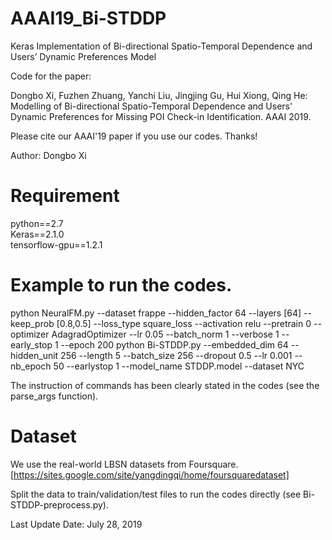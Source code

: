 # AAAI19_Bi-STDDP
Keras Implementation of Bi-directional Spatio-Temporal Dependence and Users’ Dynamic Preferences Model

Code for the paper:

Dongbo Xi, Fuzhen Zhuang, Yanchi Liu, Jingjing Gu, Hui Xiong, Qing He: Modelling of Bi-directional Spatio-Temporal Dependence and Users' Dynamic Preferences for Missing POI Check-in Identification. AAAI 2019. 

Please cite our AAAI'19 paper if you use our codes. Thanks!

Author: Dongbo Xi

# Requirement
python==2.7  
Keras==2.1.0  
tensorflow-gpu==1.2.1  

# Example to run the codes.
python NeuralFM.py --dataset frappe --hidden_factor 64 --layers [64] --keep_prob [0.8,0.5] --loss_type square_loss --activation relu --pretrain 0 --optimizer AdagradOptimizer --lr 0.05 --batch_norm 1 --verbose 1 --early_stop 1 --epoch 200
python Bi-STDDP.py --embedded_dim 64 --hidden_unit 256 --length 5 --batch_size 256 --dropout 0.5 --lr 0.001 --nb_epoch 50 --earlystop 1 --model_name STDDP.model --dataset NYC 

The instruction of commands has been clearly stated in the codes (see the parse_args function).

# Dataset
We use the real-world LBSN datasets from Foursquare. [https://sites.google.com/site/yangdingqi/home/foursquaredataset]

Split the data to train/validation/test files to run the codes directly (see Bi-STDDP-preprocess.py).

Last Update Date: July 28, 2019
